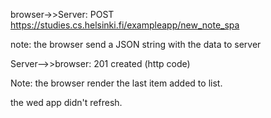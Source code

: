 browser->>Server: POST https://studies.cs.helsinki.fi/exampleapp/new_note_spa

  note: the browser send a JSON string with the data to server
  
Server-->>browser: 201 created (http code) 

  Note: the browser  render the  last item  added to list.

  the wed app didn't refresh.

